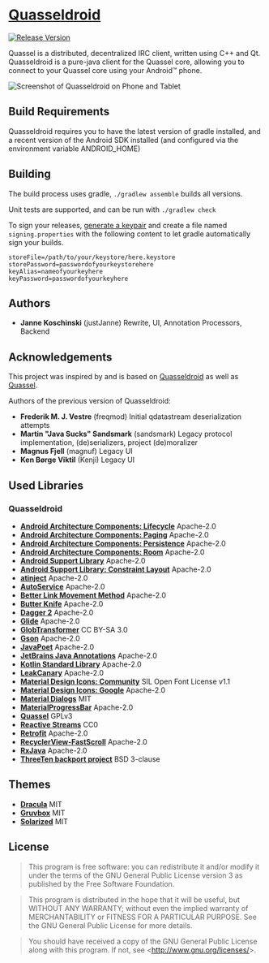 # [Quasseldroid](https://quasseldroid.info/)

[![Release Version](https://img.shields.io/github/release/justjanne/quasseldroid-ng/all.svg)](https://github.com/justjanne/Quasseldroid-ng/releases)

Quassel is a distributed, decentralized IRC client, written using C++ and Qt.
Quasseldroid is a pure-java client for the Quassel core, allowing you to connect
to your Quassel core using your Android™ phone.

![Screenshot of Quasseldroid on Phone and Tablet](https://i.k8r.eu/4V7PhQ)

## Build Requirements

Quasseldroid requires you to have the latest version of gradle installed, and
a recent version of the Android SDK installed (and configured via the
environment variable ANDROID_HOME)

## Building


The build process uses gradle, `./gradlew assemble` builds all versions.

Unit tests are supported, and can be run with `./gradlew check`

To sign your releases, [generate a keypair](http://developer.android.com/tools/publishing/app-signing.html)
and create a file named `signing.properties` with the following content to let gradle automatically
sign your builds.

```
storeFile=/path/to/your/keystore/here.keystore
storePassword=passwordofyourkeystorehere
keyAlias=nameofyourkeyhere
keyPassword=passwordofyourkeyhere
```

## Authors

* **Janne Koschinski** (justJanne)
  Rewrite, UI, Annotation Processors, Backend
  
## Acknowledgements

This project was inspired by and is based on [Quasseldroid](https://github.com/sandsmark/quasseldroid)
as well as [Quassel](https://quassel-irc.org/).

Authors of the previous version of Quasseldroid:

* **Frederik M. J. Vestre** (freqmod)
  Initial qdatastream deserialization attempts
* **Martin "Java Sucks" Sandsmark** (sandsmark)
  Legacy protocol implementation, (de)serializers, project (de)moralizer
* **Magnus Fjell** (magnuf)
  Legacy UI
* **Ken Børge Viktil** (Kenji)
  Legacy UI

## Used Libraries

### Quasseldroid

* [**Android Architecture Components: Lifecycle**](https://android.googlesource.com/platform/frameworks/support/+/master/lifecycle)
  Apache-2.0
* [**Android Architecture Components: Paging**](https://android.googlesource.com/platform/frameworks/support/+/master/paging)
  Apache-2.0
* [**Android Architecture Components: Persistence**](https://android.googlesource.com/platform/frameworks/support/+/master/persistence)
  Apache-2.0
* [**Android Architecture Components: Room**](https://android.googlesource.com/platform/frameworks/support/+/master/persistence)
  Apache-2.0
* [**Android Support Library**](https://android.googlesource.com/platform/frameworks/support/+/master)
  Apache-2.0
* [**Android Support Library: Constraint Layout**](https://android.googlesource.com/platform/frameworks/opt/sherpa/+/studio-3.0/constraintlayout)
  Apache-2.0
* [**atinject**](https://code.google.com/archive/p/atinject/)
  Apache-2.0
* [**AutoService**](https://github.com/google/auto/tree/master/service)
  Apache-2.0
* [**Better Link Movement Method**](https://github.com/Saketme/Better-Link-Movement-Method)
  Apache-2.0
* [**Butter Knife**](http://jakewharton.github.io/butterknife/)
  Apache-2.0
* [**Dagger 2**](https://google.github.io/dagger/)
  Apache-2.0
* [**Glide**](https://bumptech.github.io/glide/)
  Apache-2.0
* [**GlobTransformer**](https://stackoverflow.com/a/17369948)
  CC BY-SA 3.0
* [**Gson**](https://github.com/google/gson)
  Apache-2.0
* [**JavaPoet**](https://github.com/square/javapoet)
  Apache-2.0
* [**JetBrains Java Annotations**](https://github.com/JetBrains/java-annotations)
  Apache-2.0
* [**Kotlin Standard Library**](https://kotlinlang.org/)
  Apache-2.0
* [**LeakCanary**](https://github.com/square/leakcanary)
  Apache-2.0
* [**Material Design Icons: Community**](https://github.com/Templarian/MaterialDesign)
  SIL Open Font License v1.1
* [**Material Design Icons: Google**](https://github.com/google/material-design-icons)
  Apache-2.0
* [**Material Dialogs**](https://github.com/afollestad/material-dialogs)
  MIT
* [**MaterialProgressBar**](https://github.com/DreaminginCodeZH/MaterialProgressBar)
  Apache-2.0
* [**Quassel**](https://quassel-irc.org/)
  GPLv3
* [**Reactive Streams**](https://github.com/ReactiveX/RxJava)
  CC0
* [**Retrofit**](https://square.github.io/retrofit/)
  Apache-2.0
* [**RecyclerView-FastScroll**](https://github.com/timusus/RecyclerView-FastScroll)
  Apache-2.0
* [**RxJava**](https://github.com/ReactiveX/RxJava)
  Apache-2.0
* [**ThreeTen backport project**](http://www.threeten.org/threetenbp/)
  BSD 3-clause

## Themes
* [**Dracula**](https://draculatheme.com/)
  MIT
* [**Gruvbox**](https://github.com/morhetz/gruvbox)
  MIT
* [**Solarized**](http://ethanschoonover.com/solarized)
  MIT

## License

> This program is free software: you can redistribute it and/or modify it
> under the terms of the GNU General Public License version 3 as published
> by the Free Software Foundation.

> This program is distributed in the hope that it will be useful,
> but WITHOUT ANY WARRANTY; without even the implied warranty of
> MERCHANTABILITY or FITNESS FOR A PARTICULAR PURPOSE.  See the
> GNU General Public License for more details.

> You should have received a copy of the GNU General Public License along
> with this program.  If not, see &lt;<http://www.gnu.org/licenses/>&gt;.
